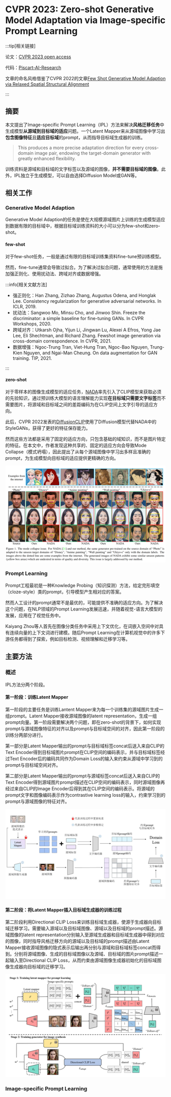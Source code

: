 # CVPR 2023: Zero-shot Generative Model Adaptation via Image-specific Prompt Learning

:::tip[相关链接]

论文：[CVPR 2023 open access](https://openaccess.thecvf.com/content/CVPR2023/papers/Guo_Zero-Shot_Generative_Model_Adaptation_via_Image-Specific_Prompt_Learning_CVPR_2023_paper.pdf)

代码：[Piscart-AI-Research](https://github.com/Picsart-AI-Research/IPL-Zero-Shot-Generative-Model-Adaptation)

文章的命名风格借鉴了CVPR 2022的文章[Few Shot Generative Model Adaption via Relaxed Spatial Structural Alignment](https://openaccess.thecvf.com/content/CVPR2022/papers/Xiao_Few_Shot_Generative_Model_Adaption_via_Relaxed_Spatial_Structural_Alignment_CVPR_2022_paper.pdf)

:::

## 摘要

本文提出了Image-specific Prompt Learning（IPL）方法来解决**风格迁移任务**中生成模型**从源域到目标域的适应**问题。一个Latent Mapper来从源域图像中学习出**包含图像特征**且**适应目标域**的prompt，从而指导目标域生成器的训练。

> This produces a more precise adaptation direction for every cross-domain image pair, endowing the target-domain generator with greatly enhanced flexibility.

训练资料是源域和目标域的文字标签以及源域的图像，**并不需要目标域的图像**。此外，IPL独立于生成模型，可以自由选择Diffusion Model或GAN等。

## 相关工作

### Generative Model Adaption

Generative Model Adaption的任务是使在大规模源域图片上训练的生成模型适应到数据有限的目标域中，根据目标域训练资料的大小可以分为few-shot和zero-shot。

#### few-shot

对于few-shot任务，一般是通过有限的目标域训练集资料fine-tune预训练模型。

然而，fine-tune通常会导致过拟合。为了解决过拟合问题，通常使用的方法是施加强正则化、使用扰动法、跨域对齐或数据增强。

:::info[相关文献方法]

- 强正则化：Han Zhang, Zizhao Zhang, Augustus Odena, and Honglak Lee. Consistency regularization for generative adversarial networks. In ICLR, 2019.
- 扰动法：Sangwoo Mo, Minsu Cho, and Jinwoo Shin. Freeze the discriminator: a simple baseline for fine-tuning GANs. In CVPR Workshops, 2020.
- 跨域对齐：Utkarsh Ojha, Yijun Li, Jingwan Lu, Alexei A Efros, Yong Jae Lee, Eli Shechtman, and Richard Zhang. Fewshot image generation via cross-domain correspondence. In CVPR, 2021.
- 数据增强：Ngoc-Trung Tran, Viet-Hung Tran, Ngoc-Bao Nguyen, Trung-Kien Nguyen, and Ngai-Man Cheung. On data augmentation for GAN training. TIP, 2021.

:::

#### zero-shot

对于零样本的图像生成模型的适应任务，[NADA](https://arxiv.org/pdf/2108.00946.pdf)率先引入了CLIP模型来获取必须的先验知识，通过预训练大模型的语言理解能力实现**在目标域只需要文字标签**而不需要图片，将源域和目标域之间的差距编码为在CLIP空间上文字引导的适应方向。

此后，CVPR 2022发表的[DiffusionCLIP](https://arxiv.org/pdf/2110.02711.pdf)使用了Diffusion模型代替NADA中的StyleGANs，获得了更好的特征保存能力。

然而这些方法都是采用了固定的适应方向，只包含基础的域知识，而不是图片特定的特征。在本文中，作者发现这种共享的、固定的适应方向会导致Mode Collapse（模式坍塌），因此提出了从每个源域图像中学习出多样且准确的prompt，为生成模型向目标域的适应提供更精确的方向。

![image-20231221214755712](https://raw.githubusercontent.com/bonjour-npy/Image-Hosting-Service/main/typora_imagesimage-20231221214755712.png)

### Prompt Learning

Prompt工程最初是一种Knowledge Probing（知识探测）方法，给定完形填空（cloze-style）类的prompt，引导模型产生相对应的答案。

然而人工设计的prompt通常不是最优的，可能提供不准确的适应方向。为了解决这个问题，在NLP领域的Prompt Learning发展迅速，并随着视觉-语言大模型的发展，应用在了视觉任务中。

Kaiyang Zhou等人首先在图像分类任务中采用上下文优化，在词嵌入空间中对具有连续向量的上下文词进行建模。随后Prompt Learning在计算机视觉中的许多下游任务都得到了探索，例如目标检测、视频理解和迁移学习等。

## 主要方法

### 概述

IPL方法分两个阶段。

#### 第一阶段：训练Latent Mapper

第一阶段的主要任务是训练Lantent Mapper来为每一个训练集的源域图片生成一组prompt。Latent Mapper接收源域图像的latent representation，生成一组prompt向量。第一阶段需要解决两个问题，即在zero-shot的背景下，如何实现prompt与源域图像特征的对齐以及prompt与目标域空间的对齐，因此第一阶段的训练分两部分进行。

第一部分是Latent Mapper输出的prompt与目标域标签concat后送入来自CLIP的Text Encoder得到目标域图片prompt在CLIP空间的编码表示，并与目标域标签经过Text Encoder后的编码共同作为Domain Loss的输入来约束从源域中学习到的prompt与目标域空间对齐。

第二部分是Latent Mapper输出的prompt与源域标签concat后送入来自CLIP的Text Encoder得到源域图片prompt描述在CLIP空间的编码表示，同时源域图像再经过来自CLIP的Image Encoder后得到其在CLIP空间的编码表示。将源域的prompt文字和图像编码表示作为contrastive learning loss的输入，约束学习到的prompt与源域图像的特征对齐。

![prompt产生策略](https://raw.githubusercontent.com/bonjour-npy/Image-Hosting-Service/main/typora_imagesprompt产生策略.jpg)

#### 第二阶段：将Latent Mapper插入目标域生成器的训练过程

第二阶段利用Directional CLIP Loss来训练目标域生成器，使源于生成器向目标域迁移学习。需要输入源域以及目标域图像、源域以及目标域的prompt描述。源域图像的latent representation分别输入至源域生成器和目标域生成器中得到对应的图像，同时指导风格迁移方向的源域以及目标域的prompt描述由Latent Mapper接收源域图像的隐式表示后输出再分别与源域和目标域标签concat而得到。分别将源域图像、生成的目标域图像以及源域、目标域的图片prompt描述一起输入至Directional CLIP Loss，从而约束由源域图像生成器初始化的目标域图像生成器向目标域的迁移学习。

![image-20231221231045323](https://raw.githubusercontent.com/bonjour-npy/Image-Hosting-Service/main/typora_imagesimage-20231221231045323.png)

### Image-specific Prompt Learning

